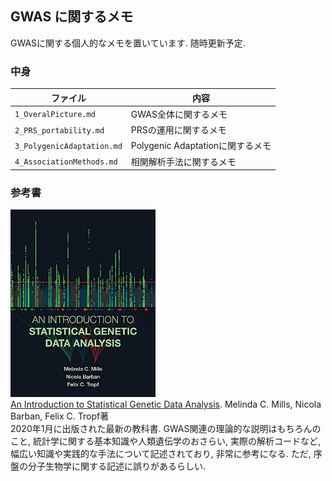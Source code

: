 ## GWAS に関するメモ
GWASに関する個人的なメモを置いています. 随時更新予定. 

### 中身
| ファイル | 内容 |
| --- | --- |
| `1_OveralPicture.md` | GWAS全体に関するメモ |
| `2_PRS_portability.md` | PRSの運用に関するメモ |
| `3_PolygenicAdaptation.md` | Polygenic Adaptationに関するメモ |
| `4_AssociationMethods.md` | 相関解析手法に関するメモ |

### 参考書
<img src="figure.jpg" height="300"><br>
[An Introduction to Statistical Genetic Data Analysis](https://www.amazon.co.jp/gp/product/B0849PJQ9V/ref=ppx_yo_dt_b_d_asin_title_o01?ie=UTF8&psc=1). Melinda C. Mills, Nicola Barban, Felix C. Tropf著<br>
2020年1月に出版された最新の教科書. GWAS関連の理論的な説明はもちろんのこと, 統計学に関する基本知識や人類遺伝学のおさらい, 実際の解析コードなど, 幅広い知識や実践的な手法について記述されており, 非常に参考になる. ただ, 序盤の分子生物学に関する記述に誤りがあるらしい.